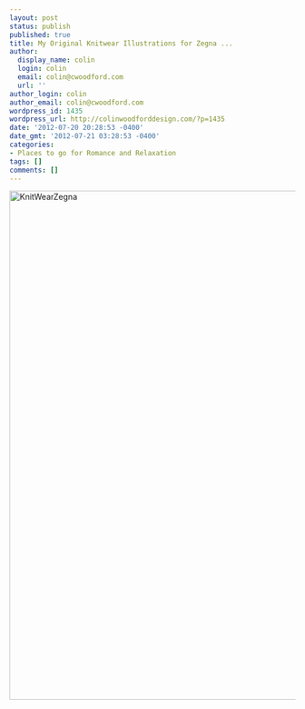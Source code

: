 ```yaml
---
layout: post
status: publish
published: true
title: My Original Knitwear Illustrations for Zegna ...
author:
  display_name: colin
  login: colin
  email: colin@cwoodford.com
  url: ''
author_login: colin
author_email: colin@cwoodford.com
wordpress_id: 1435
wordpress_url: http://colinwoodforddesign.com/?p=1435
date: '2012-07-20 20:28:53 -0400'
date_gmt: '2012-07-21 03:28:53 -0400'
categories:
- Places to go for Romance and Relaxation
tags: []
comments: []
---
```

<p><img class="aligncenter size-full wp-image-1632" alt="KnitWearZegna" src="http://colinwoodforddesign.com/wp-content/uploads/2012/07/KnitWearZegna.png" width="588" height="896" /></p>
